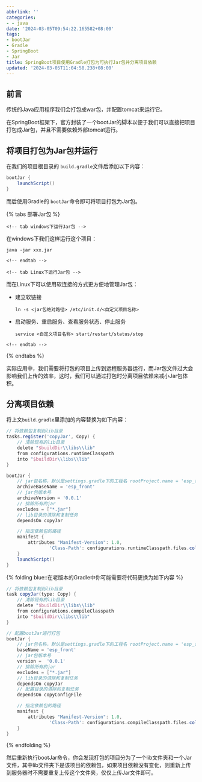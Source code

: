 ```yaml
---
abbrlink: ''
categories:
- - java
date: '2024-03-05T09:54:22.165582+08:00'
tags:
- bootJar
- Gradle
- SpringBoot
- Jar
title: SpringBoot项目使用Gradle打包为可执行Jar包并分离项目依赖
updated: '2024-03-05T11:04:58.238+08:00'
---
```

## 前言

传统的Java应用程序我们会打包成war包，并配置tomcat来运行它。

在SpringBoot框架下，官方封装了一个bootJar的脚本以便于我们可以直接把项目打包成Jar包，并且不需要依赖外部tomcat运行。

## 将项目打包为Jar包并运行

在我们的项目根目录的 `build.gradle`文件后添加以下内容：

```gradle
bootJar {
    launchScript()
}
```

而后使用Gradle的 `bootJar`命令即可将项目打包为Jar包。

{% tabs 部署Jar包 %}

`<!-- tab windows下运行Jar包 -->`

在windows下我们这样运行这个项目：

```shell
java -jar xxx.jar
```

`<!-- endtab -->`

`<!-- tab Linux下运行Jar包 -->`

而在Linux下可以使用软连接的方式更方便地管理Jar包：

- 建立软链接

  ```shell
  ln -s <jar包绝对路径> /etc/init.d/<自定义项目名称>
  ```
- 启动服务、重启服务、查看服务状态、停止服务

  ```shell
  service <自定义项目名称> start/restart/status/stop
  ```

`<!-- endtab -->`

{% endtabs %}

实际应用中，我们需要将打包的项目上传到远程服务器运行，而Jar包文件过大会影响我们上传的效率，这时，我们可以通过打包时分离项目依赖来减小Jar包体积。

## 分离项目依赖

将上文`build.gradle`里添加的内容替换为如下内容：

```gradle
// 将依赖包复制到lib目录
tasks.register('copyJar', Copy) {
    // 清除现有的lib目录
    delete "$buildDir\\libs\\lib"
    from configurations.runtimeClasspath
    into "$buildDir\\libs\\lib"
}

bootJar {
    // jar包名称，默认是settings.gradle下的工程名 rootProject.name = 'esp_front'
    archiveBaseName = 'esp_front'
    // jar包版本号
    archiveVersion = '0.0.1'
    // 排除所有的jar
    excludes = ["*.jar"]
    // lib目录的清除和复制任务
    dependsOn copyJar

    // 指定依赖包的路径
    manifest {
        attributes "Manifest-Version": 1.0,
                'Class-Path': configurations.runtimeClasspath.files.collect { "lib/$it.name" }.join(' ')
    }
    launchScript()
}
```

{% folding blue::在老版本的Gradle中你可能需要将代码更换为如下内容 %}

```gradle
// 将依赖包复制到lib目录
task copyJar(type: Copy) {
    // 清除现有的lib目录
    delete "$buildDir\\libs\\lib"
    from configurations.compileClasspath
    into "$buildDir\\libs\\lib"
}

// 配置bootJar进行打包
bootJar {
    // jar包名称，默认是settings.gradle下的工程名 rootProject.name = 'esp_front'
    baseName = 'esp_front'
    // jar包版本号
    version =  '0.0.1'
    // 排除所有的jar
    excludes = ["*.jar"]
    // lib目录的清除和复制任务
    dependsOn copyJar
    // 配置目录的清除和复制任务
    dependsOn copyConfigFile

    // 指定依赖包的路径
    manifest {
        attributes "Manifest-Version": 1.0,
                'Class-Path': configurations.compileClasspath.files.collect { "lib/$it.name" }.join(' ')
    }
}
```

{% endfolding %}

然后重新执行bootJar命令，你会发现打包的项目分为了一个lib文件夹和一个Jar文件，其中lib文件夹下是该项目的依赖包，如果项目依赖没有变化，则重新上传到服务器时不需要重复上传这个文件夹，仅仅上传Jar文件即可。
